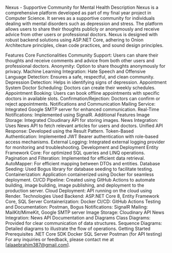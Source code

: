 Nexus - Supportive Community for Mental Health
Description
Nexus is a comprehensive platform developed as part of my final year project in Computer Science. It serves as a supportive community for individuals dealing with mental disorders such as depression and stress. The platform allows users to share their thoughts publicly or anonymously and receive advice from other users or professional doctors. Nexus is designed with robust backend solutions using ASP.NET Core, adhering to Onion Architecture principles, clean code practices, and sound design principles.

Features
Core Functionalities
Community Support: Users can share their thoughts and receive comments and advice from both other users and professional doctors.
Anonymity: Option to share thoughts anonymously for privacy.
Machine Learning Integration:
Hate Speech and Offensive Language Detection: Ensures a safe, respectful, and clean community.
Depression Detection: Helps in identifying signs of depression.
Appointment System
Doctor Scheduling: Doctors can create their weekly schedules.
Appointment Booking: Users can book offline appointments with specific doctors in available slots.
Confirmation/Rejection: Doctors can confirm or reject appointments.
Notifications and Communication
Mailing Service: Integrated Google SMTP server for enhanced communication.
Real-Time Notifications: Implemented using SignalR.
Additional Features
Image Storage: Integrated Cloudinary API for storing images.
News Integration: Uses News API to fetch relevant articles for users and doctors.
Unified API Response: Developed using the Result Pattern.
Token-Based Authentication: Implemented JWT Bearer authentication with role-based access mechanisms.
External Logging: Integrated external logging provider for monitoring and troubleshooting.
Development and Deployment
Entity Framework Core: For optimized SQL queries and LINQ operations.
Pagination and Filteration: Implemented for efficient data retrieval.
AutoMapper: For efficient mapping between DTOs and entities.
Database Seeding: Used Bogus library for database seeding to facilitate testing.
Containerization: Application containerized using Docker for seamless deployment.
CI/CD Pipeline: Created using GitHub Actions to automate building, image building, image publishing, and deployment to the production server.
Cloud Deployment: API running on the cloud using Render.
Technologies Used
Backend: ASP.NET Core 8, Entity Framework Core, SQL Server
Containerization: Docker
CI/CD: GitHub Actions
Testing and Documentation: Postman, Bogus
Notifications: SignalR
Mailing: MailKit/MimeKit, Google SMTP server
Image Storage: Cloudinary API
News Integration: News API
Documentation and Diagrams
Class Diagrams: Provided for clear communication of data structures.
Sequence Diagrams: Detailed diagrams to illustrate the flow of operations.
Getting Started
Prerequisites
.NET Core SDK
Docker
SQL Server
Postman (for API testing)
For any inquiries or feedback, please contact me at [alaaebrahim387@gmail.com].
